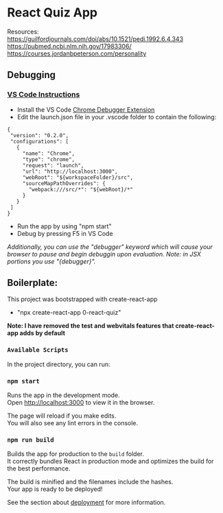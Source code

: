 # React Quiz App

Resources: <br>
https://guilfordjournals.com/doi/abs/10.1521/pedi.1992.6.4.343 <br>
https://pubmed.ncbi.nlm.nih.gov/17983306/ <br>
https://courses.jordanbpeterson.com/personality <br>

## **Debugging**

### [VS Code Instructions](https://create-react-app.dev/docs/setting-up-your-editor/#debugging-in-the-editor)
 - Install the VS Code [Chrome Debugger Extension](https://marketplace.visualstudio.com/items?itemName=msjsdiag.debugger-for-chrome)
 - Edit the launch.json file in your .vscode folder to contain the following:
 ```
 {
  "version": "0.2.0",
  "configurations": [
    {
      "name": "Chrome",
      "type": "chrome",
      "request": "launch",
      "url": "http://localhost:3000",
      "webRoot": "${workspaceFolder}/src",
      "sourceMapPathOverrides": {
        "webpack:///src/*": "${webRoot}/*"
      }
    }
  ]
}
```
 - Run the app by using "npm start"
 - Debug by pressing F5 in VS Code

*Additionally, you can use the "debugger" keyword which will cause your browser to pause and begin debuggin upon evaluation. Note: in JSX portions you use "{debugger}".*
<br>

## **Boilerplate:**

This project was bootstrapped with create-react-app
 - "npx create-react-app 0-react-quiz"

**Note: I have removed the test and webvitals features that create-react-app adds by default**

### `Available Scripts`

In the project directory, you can run:

### `npm start`

Runs the app in the development mode.\
Open [http://localhost:3000](http://localhost:3000) to view it in the browser.

The page will reload if you make edits.\
You will also see any lint errors in the console.

### `npm run build`

Builds the app for production to the `build` folder.\
It correctly bundles React in production mode and optimizes the build for the best performance.

The build is minified and the filenames include the hashes.\
Your app is ready to be deployed!

See the section about [deployment](https://facebook.github.io/create-react-app/docs/deployment) for more information.
